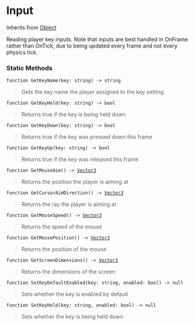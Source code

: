 # Input
Inherits from [Object](../objects/Object.md)

Reading player key inputs. Note that inputs are best handled in OnFrame rather than OnTick, due to being updated every frame and not every physics tick.

### Static Methods
<pre class="language-typescript"><code class="lang-typescript">function GetKeyName(key: string) -> string</code></pre>
> Gets the key name the player assigned to the key setting

<pre class="language-typescript"><code class="lang-typescript">function GetKeyHold(key: string) -> bool</code></pre>
> Returns true if the key is being held down

<pre class="language-typescript"><code class="lang-typescript">function GetKeyDown(key: string) -> bool</code></pre>
> Returns true if the key was pressed down this frame

<pre class="language-typescript"><code class="lang-typescript">function GetKeyUp(key: string) -> bool</code></pre>
> Returns true if the key was released this frame

<pre class="language-typescript"><code class="lang-typescript">function GetMouseAim() -> <a data-footnote-ref href="#user-content-fn-Vector3">Vector3</a></code></pre>
> Returns the position the player is aiming at

<pre class="language-typescript"><code class="lang-typescript">function GetCursorAimDirection() -> <a data-footnote-ref href="#user-content-fn-Vector3">Vector3</a></code></pre>
> Returns the ray the player is aiming at

<pre class="language-typescript"><code class="lang-typescript">function GetMouseSpeed() -> <a data-footnote-ref href="#user-content-fn-Vector3">Vector3</a></code></pre>
> Returns the speed of the mouse

<pre class="language-typescript"><code class="lang-typescript">function GetMousePosition() -> <a data-footnote-ref href="#user-content-fn-Vector3">Vector3</a></code></pre>
> Returns the position of the mouse

<pre class="language-typescript"><code class="lang-typescript">function GetScreenDimensions() -> <a data-footnote-ref href="#user-content-fn-Vector3">Vector3</a></code></pre>
> Returns the dimensions of the screen

<pre class="language-typescript"><code class="lang-typescript">function SetKeyDefaultEnabled(key: string, enabled: bool) -> null</code></pre>
> Sets whether the key is enabled by default

<pre class="language-typescript"><code class="lang-typescript">function SetKeyHold(key: string, enabled: bool) -> null</code></pre>
> Sets whether the key is being held down


[^Camera]: [Camera](../static/Camera.md)
[^Character]: [Character](../objects/Character.md)
[^Collider]: [Collider](../objects/Collider.md)
[^Collision]: [Collision](../objects/Collision.md)
[^Color]: [Color](../objects/Color.md)
[^Convert]: [Convert](../static/Convert.md)
[^Cutscene]: [Cutscene](../static/Cutscene.md)
[^Dict]: [Dict](../objects/Dict.md)
[^Game]: [Game](../static/Game.md)
[^Human]: [Human](../objects/Human.md)
[^Input]: [Input](../static/Input.md)
[^Json]: [Json](../static/Json.md)
[^LineCastHitResult]: [LineCastHitResult](../objects/LineCastHitResult.md)
[^LineRenderer]: [LineRenderer](../objects/LineRenderer.md)
[^List]: [List](../objects/List.md)
[^Map]: [Map](../static/Map.md)
[^MapObject]: [MapObject](../objects/MapObject.md)
[^MapTargetable]: [MapTargetable](../objects/MapTargetable.md)
[^Math]: [Math](../static/Math.md)
[^Network]: [Network](../static/Network.md)
[^NetworkView]: [NetworkView](../objects/NetworkView.md)
[^PersistentData]: [PersistentData](../static/PersistentData.md)
[^Physics]: [Physics](../static/Physics.md)
[^Player]: [Player](../objects/Player.md)
[^Quaternion]: [Quaternion](../objects/Quaternion.md)
[^Random]: [Random](../objects/Random.md)
[^Range]: [Range](../objects/Range.md)
[^RoomData]: [RoomData](../static/RoomData.md)
[^Set]: [Set](../objects/Set.md)
[^Shifter]: [Shifter](../objects/Shifter.md)
[^String]: [String](../static/String.md)
[^Time]: [Time](../static/Time.md)
[^Titan]: [Titan](../objects/Titan.md)
[^Transform]: [Transform](../objects/Transform.md)
[^UI]: [UI](../static/UI.md)
[^Vector2]: [Vector2](../objects/Vector2.md)
[^Vector3]: [Vector3](../objects/Vector3.md)
[^Object]: [Object](../objects/Object.md)
[^Component]: [Component](../objects/Component.md)
